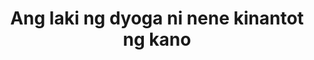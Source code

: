 ---
layout: post
title: Ang laki ng dyoga ni nene kinantot ng kano
duration: '12:21'
view: 228
rate: 2
video: 'https://flashservice.xvideos.com/embedframe/28519539'
category: 
 - pinay
 - pinay-interracial
 - curvy
 - rough
tags: 
 - pinay-sex
 - nene
 - mokong
 - fucked
 - jackpot
 - hotel
priority: 0.9
changefreq: daily
---
